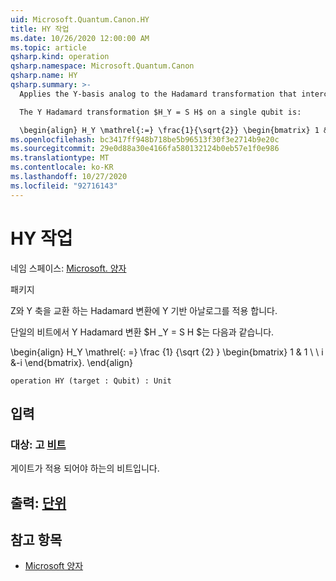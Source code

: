 ```yaml
---
uid: Microsoft.Quantum.Canon.HY
title: HY 작업
ms.date: 10/26/2020 12:00:00 AM
ms.topic: article
qsharp.kind: operation
qsharp.namespace: Microsoft.Quantum.Canon
qsharp.name: HY
qsharp.summary: >-
  Applies the Y-basis analog to the Hadamard transformation that interchanges the Z and Y axes.

  The Y Hadamard transformation $H_Y = S H$ on a single qubit is:

  \begin{align} H_Y \mathrel{:=} \frac{1}{\sqrt{2}} \begin{bmatrix} 1 & 1 \\\\ i & -i \end{bmatrix}. \end{align}
ms.openlocfilehash: bc3417ff948b718be5b96513f30f3e2714b9e20c
ms.sourcegitcommit: 29e0d88a30e4166fa580132124b0eb57e1f0e986
ms.translationtype: MT
ms.contentlocale: ko-KR
ms.lasthandoff: 10/27/2020
ms.locfileid: "92716143"
---
```

# <a name="hy-operation"></a>HY 작업

네임 스페이스: [Microsoft. 양자](xref:Microsoft.Quantum.Canon)

패키지 [](https://nuget.org/packages/)


Z와 Y 축을 교환 하는 Hadamard 변환에 Y 기반 아날로그를 적용 합니다.

단일의 비트에서 Y Hadamard 변환 $H _Y = S H $는 다음과 같습니다.

\begin{align} H_Y \mathrel{: =} \frac {1} {\sqrt {2} } \begin{bmatrix} 1 & 1 \\ \\ i &-i \end{bmatrix}.
\end{align}

```qsharp
operation HY (target : Qubit) : Unit
```


## <a name="input"></a>입력

### <a name="target--qubit"></a>대상: 고 [비트](xref:microsoft.quantum.lang-ref.qubit)

게이트가 적용 되어야 하는의 비트입니다.



## <a name="output--unit"></a>출력: [단위](xref:microsoft.quantum.lang-ref.unit)



## <a name="see-also"></a>참고 항목

- [Microsoft 양자](xref:Microsoft.Quantum.Intrinsic.H)